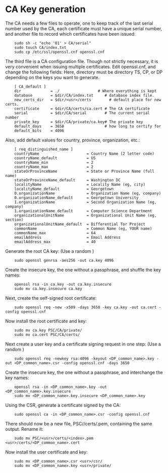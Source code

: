 # CA Key generation

The CA needs a few files to operate, one to keep track of the last serial number used by the CA, each certificate must have a unique serial number, and another file to record which certificates have been issued:

```
    sudo sh -c "echo '01' > CA/serial"
    sudo touch CA/index.txt
    sudo cp /etc/ssl/openssl.cnf openssl.cnf
```

The third file is a CA configuration file. Though not strictly necessary, it is very convenient when issuing multiple certificates. Edit openssl.cnf, and change the following fields: Here, directory <usr> must be directory TS, CP, or DP depending on the keys you want to generate.

```
    [ CA_default ]
    dir             = ./                 # Where everything is kept
    database        = $dir/CA/index.txt     # database index file.
    new_certs_dir   = $dir/<usr>/certs        # default place for new certs.
    certificate     = $dir/CA/certs/ca.cert # The CA certificate
    serial          = $dir/CA/serial        # The current serial number
    private_key     = $dir/CA/private/ca.key# The private key
    default_days    = 3650                  # how long to certify for
    default_bits    = 4096
```

Also, add default values for country, province, organization, etc.:

```
    [ req_distinguished_name ]              
    countryName                     = Country Name (2 letter code)
    countryName_default             = US
    countryName_min                 = 2
    countryName_max                 = 2
    stateOrProvinceName             = State or Province Name (full name)
    stateOrProvinceName_default     = Washington DC
    localityName                    = Locality Name (eg, city)
    localityName_default            = Georgetown
    0.organizationName              = Organization Name (eg, company)
    0.organizationName_default      = Georgetown University
    1.organizationName              = Second Organization Name (eg, company)
    1.organizationName_default      = Computer Science Department
    organizationalUnitName          = Organizational Unit Name (eg, section)
    organizationalUnitName_default  = Differential Tor Project
    commonName                      = Common Name (eg, YOUR name)
    commonName_max                  = 64
    emailAddress                    = Email Address
    emailAddress_max                = 40
```

Generate the root CA key: (Use a random <passphrase>)

```
    sudo openssl genrsa -aes256 -out ca.key 4096
```

Create the insecure key, the one without a passphrase, and shuffle the key names:

```
    openssl rsa -in ca.key -out ca.key.insecure
    sudo mv ca.key.insecure ca.key
```

Next, create the self-signed root certificate:

```
    sudo openssl req -new -x509 -days 3650 -key ca.key -out ca.cert -config openssl.cnf
```

Now install the root certificate and key:

```
    sudo mv ca.key PSC/CA/private/
    sudo mv ca.cert PSC/CA/certs/
```

Next create a user key and a certificate signing request in one step: (Use a random <passphrase>)

```
    sudo openssl req -newkey rsa:4096 -keyout <DP_common_name>.key -out <DP_common_name>.csr -config openssl.cnf -days 3650
```

Create the insecure key, the one without a passphrase, and interchange the key names:

```
    openssl rsa -in <DP_common_name>.key -out <DP_common_name>.key.insecure
    sudo mv <DP_common_name>.key.insecure <DP_common_name>.key
```

Using the CSR, generate a certificate signed by the CA:

```
    sudo openssl ca -in <DP_common_name>.csr -config openssl.cnf
```
 
There should now be a new file, PSC/<usr>/certs/<index>.pem, containing the same output. Rename it:

```
    sudo mv PSC/<usr>/certs/<index>.pem <usr>/certs/<DP_common_name>.cert
```

Now install the user certificate and key:

```
    sudo mv <DP_common_name>.csr <usr>/csr/
    sudo mv <DP_common_name>.key <usr>/private/
```
